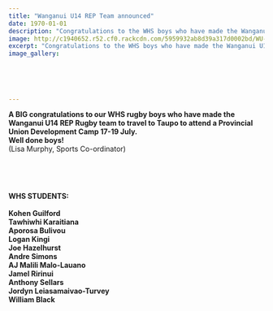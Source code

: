 ```yaml
---
title: "Wanganui U14 REP Team announced"
date: 1970-01-01
description: "Congratulations to the WHS boys who have made the Wanganui U14 Rugby team..."
image: http://c1940652.r52.cf0.rackcdn.com/5959932ab8d39a317d0002bd/WU-rugby-emblem.jpg
excerpt: "Congratulations to the WHS boys who have made the Wanganui U14 Rugby team."
image_gallery:
    
    
    
    
    
---
```


<p><strong>A BIG congratulations to our WHS rugby boys who have made the Wanganui U14 REP Rugby team to travel to Taupo to attend a Provincial Union Development Camp 17-19 July. <br />Well done boys!<br /></strong>(Lisa Murphy, Sports Co-ordinator)</p>
<p>&nbsp; &nbsp;</p>
<p>&nbsp;</p>
<p><strong><span><strong>WHS STUDENTS:<br /><br />Kohen Guilford</strong><br /><strong>Tawhiwhi Karaitiana</strong><br /><strong>Aporosa Bulivou</strong><br /><strong>Logan Kingi</strong><br />Joe Hazelhurst<br /><strong><span>Andre Simons</span></strong><br /><strong><span>AJ Malili Malo-Lauano</span></strong><br /><strong><span>Jamel Ririnui</span></strong><br /><strong><span>Anthony Sellars</span></strong><br /><strong><span>Jordyn Leiasamaivao-Turvey</span></strong><br /><strong><span>William Black</span></strong></span></strong></p>

